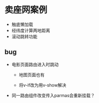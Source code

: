 # 卖座网案例

- 触底懒加载
- 经纬度计算两地距离
- 滚动跳转功能





## bug



- 电影页面路由进入时跳动

  - 地图页面也有

  - 将v-if改为用v-show解决

- 同一路由组件改变传入parmas会重新挂载？
